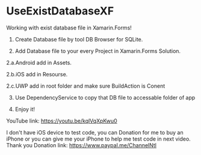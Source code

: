 # UseExistDatabaseXF
Working with exist database file in Xamarin.Forms!
1. Create Database file by tool DB Browser for SQLite.

2. Add Database file to your every Project in Xamarin.Forms Solution.

2.a.Android add in Assets.

2.b.iOS add in Resourse.

2.c.UWP add in root folder and make sure BuildAction is Conent

3. Use DependencyService to copy that DB file to accessable folder of app

4. Enjoy it!

YouTube link: https://youtu.be/kqlVqXpKwu0

I don't have iOS device to test code, you can Donation for me to buy an iPhone or you can give me your iPhone to help me test code in next video. Thank you
Donation link: https://www.paypal.me/ChannelNtl
